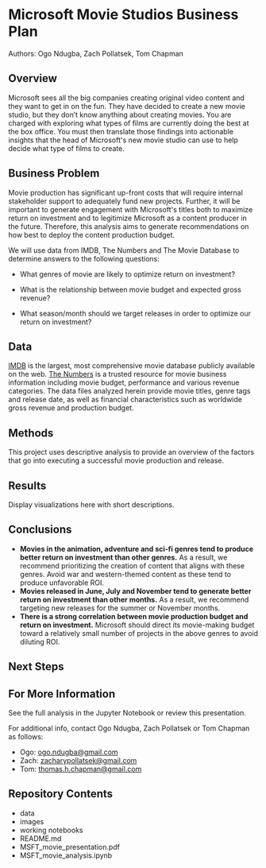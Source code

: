 # Microsoft Movie Studios Business Plan
Authors: Ogo Ndugba, Zach Pollatsek, Tom Chapman

## Overview
Microsoft sees all the big companies creating original video content and they want to get in on the fun. They have decided to create a new movie studio, but they don’t know anything about creating movies. You are charged with exploring what types of films are currently doing the best at the box office. You must then translate those findings into actionable insights that the head of Microsoft's new movie studio can use to help decide what type of films to create.

## Business Problem
Movie production has significant up-front costs that will require internal stakeholder support to adequately fund new projects. Further, it will be important to generate engagement with Microsoft's titles both to maximize return on investment and to legitimize Microsoft as a content producer in the future. Therefore, this analysis aims to generate recommendations on how best to deploy the content production budget. 

We will use data from IMDB, The Numbers and The Movie Database to determine answers to the following questions:

- What genres of movie are likely to optimize return on investment?

- What is the relationship between movie budget and expected gross revenue? 

- What season/month should we target releases in order to optimize our return on investment?


## Data

[IMDB](https://IMDB.com) is the largest, most comprehensive movie database publicly available on the web. [The Numbers](https://www.the-numbers.com/) is a trusted resource for movie business information including movie budget, performance and various revenue categories. The data files analyzed herein provide movie titles, genre tags and release date, as well as financial characteristics such as worldwide gross revenue and production budget.

## Methods

This project uses descriptive analysis to provide an overview of the factors that go into executing a successful movie production and release. 

## Results

Display visualizations here with short descriptions.

## Conclusions

- **Movies in the animation, adventure and sci-fi genres tend to produce better return on investment than other genres.** As a result, we recommend prioritizing the creation of content that aligns with these genres. Avoid war and western-themed content as these tend to produce unfavorable ROI.
- **Movies released in June, July and November tend to generate better return on investment than other months.** As a result, we recommend targeting new releases for the summer or November months.
- **There is a strong correlation between movie production budget and return on investment.** Microsoft should direct its movie-making budget toward a relatively small number of projects in the above genres to avoid diluting ROI.

## Next Steps




## For More Information

See the full analysis in the Jupyter Notebook or review this presentation.

For additional info, contact Ogo Ndugba, Zach Pollatsek or Tom Chapman as follows:

- Ogo:    ogo.ndugba@gmail.com 
- Zach:   zacharypollatsek@gmail.com
- Tom:    thomas.h.chapman@gmail.com

## Repository Contents
- data
- images
- working notebooks
- README.md
- MSFT_movie_presentation.pdf
- MSFT_movie_analysis.ipynb